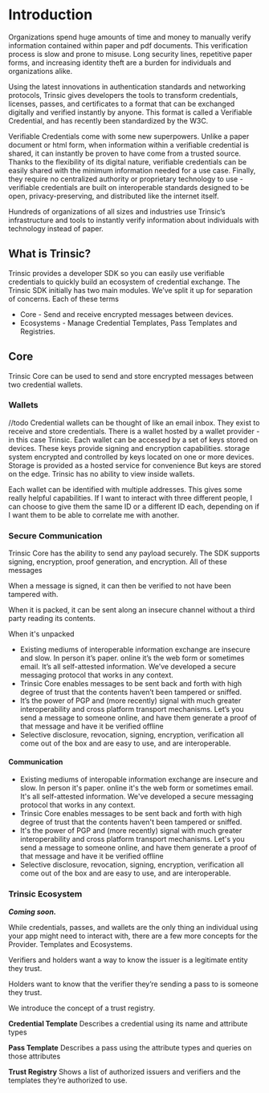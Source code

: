 # Introduction

Organizations spend huge amounts of time and money to manually verify information contained within paper and pdf documents. This verification process is slow and prone to misuse. Long security lines, repetitive paper forms, and increasing identity theft are a burden for individuals and organizations alike. 

Using the latest innovations in authentication standards and networking protocols, Trinsic gives developers the tools to transform credentials, licenses, passes, and certificates to a format that can be exchanged digitally and verified instantly by anyone. This format is called a Verifiable Credential, and has recently been standardized by the W3C.

Verifiable Credentials come with some new superpowers. Unlike a paper document or html form, when information within a verifiable credential is shared, it can instantly be proven to have come from a trusted source. Thanks to the flexibility of its digital nature, verifiable credentials can be easily shared with the minimum information needed for a use case. Finally, they require no centralized authority or proprietary technology to use - verifiable credentials are built on interoperable standards  designed to be open, privacy-preserving, and distributed like the internet itself.

Hundreds of organizations of all sizes and industries use Trinsic’s infrastructure and tools to instantly verify information about individuals with technology instead of paper.

## What is Trinsic?

Trinsic provides a developer SDK so you can easily use verifiable credentials to quickly build an ecosystem of credential exchange. The Trinsic SDK initially has two main modules. We’ve split it up for separation of concerns. Each of these terms 

- Core - Send and receive encrypted messages between devices.
- Ecosystems - Manage Credential Templates, Pass Templates and Registries.

## Core

Trinsic Core can be used to send and store encrypted messages between two credential wallets. 

### Wallets
//todo
Credential wallets can be thought of like an email inbox. They exist to receive and store credentials. There is a wallet hosted by a wallet provider - in this case Trinsic. Each wallet can be accessed by a set of keys stored on devices. These keys provide signing and encryption capabilities. storage system encrypted and controlled by keys located on one or more devices. Storage is provided as a hosted service for convenience But keys are stored on the edge. Trinsic has no ability to view inside wallets.

Each wallet can be identified with multiple addresses. This gives some really helpful capabilities. If I want to interact with three different people, I can choose to give them the same ID or a different ID each, depending on if I want them to be able to correlate me with another.

### Secure Communication

Trinsic Core has the ability to send any payload securely. The SDK supports signing, encryption, proof generation, and encryption. All of these messages

When a message is signed, it can then be verified to not have been tampered with. 

When it is packed, it can be sent along an insecure channel without a third party reading its contents. 

When it's unpacked 

- Existing mediums of interoperable information exchange are insecure and slow. In person it’s paper. online it’s the web form or sometimes email. It’s all self-attested information. We’ve developed a secure messaging protocol that works in any context.
- Trinsic Core enables messages to be sent back and forth with high degree of trust that the contents haven’t been tampered or sniffed.
- It’s the power of PGP and (more recently) signal with much greater interoperability and cross platform transport mechanisms. Let’s you send a message to someone online, and have them generate a proof of that message and have it be verified offline
- Selective disclosure, revocation, signing, encryption, verification all come out of the box and are easy to use, and are interoperable.

#### Communication
- Existing mediums of interopable information exchange are insecure and slow. In person it's paper. online it's the web form or sometimes email. It's all self-attested information. We've developed a secure messaging protocol that works in any context.
- Trinsic Core enables messages to be sent back and forth with high degree of trust that the contents haven't been tampered or sniffed.
- It's the power of PGP and (more recently) signal with much greater interoperability and cross platform transport mechanisms. Let's you send a message to someone online, and have them generate a proof of that message and have it be verified offline
- Selective disclosure, revocation, signing, encryption, verification all come out of the box and are easy to use, and are interoperable.
### Trinsic Ecosystem

***Coming soon.***

While credentials, passes, and wallets are the only thing an individual using your app might need to interact with, there are a few more concepts for the Provider. Templates and Ecosystems.

Verifiers and holders want a way to know the issuer is a legitimate entity they trust.

Holders want to know that the verifier they’re sending a pass to is someone they trust.

We introduce the concept of a trust registry.

**Credential Template** Describes a credential using its name and attribute types

**Pass Template** Describes a pass using the attribute types and queries on those attributes

**Trust Registry** Shows a list of authorized issuers and verifiers and the templates they’re authorized to use.